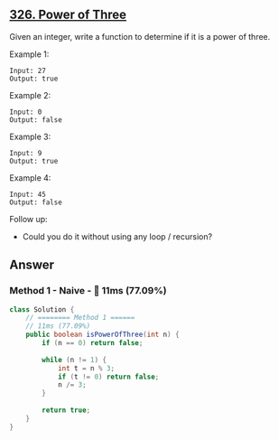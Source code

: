 ## [326. Power of Three](https://leetcode.com/problems/power-of-three/)

Given an integer, write a function to determine if it is a power of three.

Example 1:
```
Input: 27
Output: true
```
Example 2:
```
Input: 0
Output: false
```
Example 3:
```
Input: 9
Output: true
```
Example 4:
```
Input: 45
Output: false
```
Follow up:
- Could you do it without using any loop / recursion?

## Answer
### Method 1 - Naive - :rabbit: 11ms (77.09%)
```java
class Solution {
    // ======== Method 1 ======
    // 11ms (77.09%)
    public boolean isPowerOfThree(int n) {
        if (n == 0) return false;
        
        while (n != 1) {
            int t = n % 3;
            if (t != 0) return false;
            n /= 3;
        }
        
        return true;
    }
}
```
